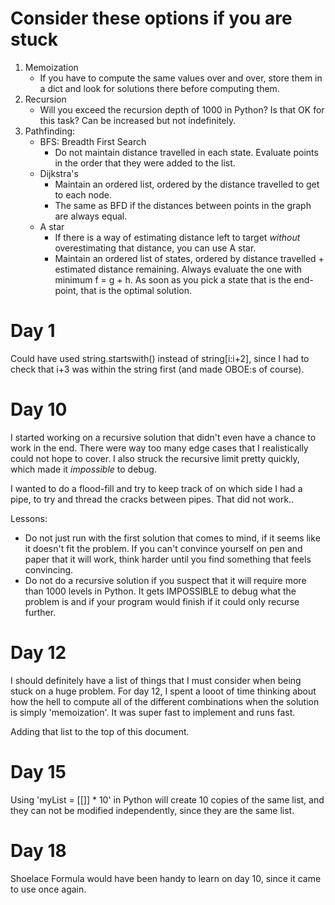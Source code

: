 # Consider these options if you are stuck

1. Memoization
    - If you have to compute the same values over and over, store them in a dict and look for
      solutions there before computing them.
2. Recursion
    - Will you exceed the recursion depth of 1000 in Python? Is that OK for this task? Can be
      increased but not indefinitely.
3. Pathfinding:
    - BFS: Breadth First Search
        - Do not maintain distance travelled in each state. Evaluate points in the order that they
          were added to the list.
    - Dijkstra's
        - Maintain an ordered list, ordered by the distance travelled to get to each node.
        - The same as BFD if the distances between points in the graph are always equal.
    - A star
        - If there is a way of estimating distance left to target *without* overestimating that
          distance, you can use A star.
        - Maintain an ordered list of states, ordered by distance travelled + estimated distance
          remaining. Always evaluate the one with minimum f = g + h. As soon as you pick a state
          that is the end-point, that is the optimal solution.

# Day 1

Could have used string.startswith() instead of string[i:i+2], since I had to check that i+3 was
within the string first (and made OBOE:s of course).

# Day 10

I started working on a recursive solution that didn't even have a chance to work in the end. There
were way too many edge cases that I realistically could not hope to cover. I also struck the
recursive limit pretty quickly, which made it _impossible_ to debug.

I wanted to do a flood-fill and try to keep track of on which side I had a pipe, to try and thread
the cracks between pipes. That did not work..

Lessons:
- Do not just run with the first solution that comes to mind, if it seems like it doesn't fit the
  problem. If you can't convince yourself on pen and paper that it will work, think harder until you
  find something that feels convincing.
- Do not do a recursive solution if you suspect that it will require more than 1000 levels in
  Python. It gets IMPOSSIBLE to debug what the problem is and if your program would finish if it
  could only recurse further.

# Day 12

I should definitely have a list of things that I must consider when being stuck on a huge problem.
For day 12, I spent a looot of time thinking about how the hell to compute all of the different
combinations when the solution is simply 'memoization'. It was super fast to implement and runs
fast.

Adding that list to the top of this document.

# Day 15

Using 'myList = [[]] * 10' in Python will create 10 copies of the same list, and they can not be
modified independently, since they are the same list.

# Day 18

Shoelace Formula would have been handy to learn on day 10, since it came to use once again.
